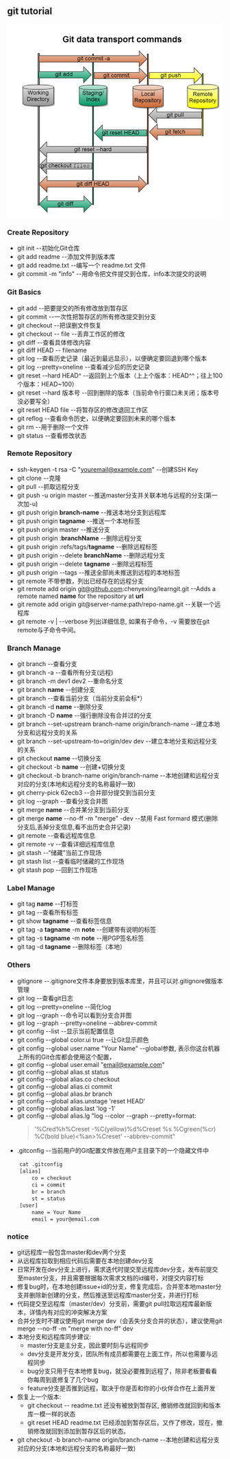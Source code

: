 ## git tutorial


![GitHub set up](principle.png)

### Create Repository
   * git init --初始化Git仓库
   * git add readme --添加文件到版本库
   * git add readme.txt --编写一个 readme.txt 文件
   * git commit -m "info" --用命令把文件提交到仓库，info本次提交的说明

### Git Basics
   * git add --把要提交的所有修改放到暂存区
   * git commit --一次性把暂存区的所有修改提交到分支
   * git checkout --把误删文件恢复
   * git checkout -- file --丢弃工作区的修改
   * git diff --查看具体修改内容
   * git diff HEAD -- filename
   * git log --查看历史记录（最近到最远显示），以便确定要回退到哪个版本
   * git log --pretty=oneline --查看减少后的历史记录
   * git reset --hard HEAD^ --返回到上个版本（上上个版本：HEAD^^；往上100个版本：HEAD~100）
   * git reset --hard 版本号 --回到删除的版本（当前命令行窗口未关闭；版本号没必要写全）
   * git reset HEAD file --将暂存区的修改退回工作区
   * git reflog --查看命令历史，以便确定要回到未来的哪个版本
   * git rm --用于删除一个文件
   * git status --查看修改状态
  
### Remote Repository
   * ssh-keygen -t rsa -C "youremail@example.com"  --创建SSH Key
   * git clone  --克隆
   * git pull  --抓取远程分支
   * git push -u origin master  --推送master分支并关联本地与远程的分支(第一次加-u)
   * git push origin **branch-name**  --推送本地分支到远程库
   * git push origin **tagname** --推送一个本地标签
   * git push origin master  --推送分支
   * git push origin :**branchName**          --删除远程分支
   * git push origin :refs/tags/**tagname**  --删除远程标签
   * git push origin --delete **branchName**  --删除远程分支
   * git push origin --delete **tagname**   --删除远程标签
   * git push origin --tags --推送全部尚未推送到远程的本地标签
   * git remote 不带参数，列出已经存在的远程分支
   * git remote add origin git@github.com:chenyexing/learngit.git --Adds a remote named **name** for the repository at **url**
   * git remote add origin git@server-name:path/repo-name.git --关联一个远程库
   * git remote -v | --verbose 列出详细信息, 如果有子命令，-v 需要放在git remote与子命令中间。
 

### Branch Manage
   * git branch --查看分支
   * git branch -a  --查看所有分支(远程)
   * git branch -m dev1 dev2  --重命名分支
   * git branch **name** --创建分支
   * git branch --查看当前分支（当前分支前会标*）
   * git branch -d **name** --删除分支
   * git branch -D **name** --强行删除没有合并过的分支
   * git branch --set-upstream branch-name origin/branch-name --建立本地分支和远程分支的关系
   * git branch --set-upstream-to=origin/dev dev --建立本地分支和远程分支的关系
   * git checkout **name** --切换分支
   * git checkout -b **name** --创建+切换分支
   * git checkout -b branch-name origin/branch-name --本地创建和远程分支对应的分支(本地和远程分支的名称最好一致)
   * git cherry-pick 62ecb3  --合并部分提交到当前分支
   * git log --graph --查看分支合并图
   * git merge **name** --合并某分支到当前分支
   * git merge **name** --no-ff -m "merge" -dev
            --禁用 Fast formard 模式(删除分支后,丢掉分支信息,看不出历史合并记录)
   * git remote --查看远程库信息
   * git remote -v --查看详细远程库信息
   * git stash --“储藏”当前工作现场
   * git stash list --查看临时储藏的工作现场
   * git stash pop --回到工作现场

### Label Manage
   * git tag **name** --打标签
   * git tag --查看所有标签
   * git show **tagname** --查看标签信息
   * git tag -a **tagname** -m **note** --创建带有说明的标签
   * git tag -s **tagname** -m **note** --用PGP签名标签
   * git tag -d **tagname** --删除标签（本地）

### Others
   * gitignore  --.gitignore文件本身要放到版本库里，并且可以对.gitignore做版本管理
   * git log  --查看git日志 
   * git log --pretty=oneline  --简化log
   * git log --graph  --命令可以看到分支合并图
   * git log --graph --pretty=oneline --abbrev-commit
   * git config --list  --显示当前配置信息
   * git config --global color.ui true  --让Git显示颜色
   * git config --global user.name "Your Name"  --global参数, 表示你这台机器上所有的Git仓库都会使用这个配置，
   * git config --global user.email "email@example.com"	
   * git config --global alias.st status
   * git config --global alias.co checkout
   * git config --global alias.ci commit
   * git config --global alias.br branch
   * git config --global alias.unstage 'reset HEAD'
   * git config --global alias.last 'log -1'
   * git config --global alias.lg "log --color --graph --pretty=format:  
     > '%Cred%h%Creset -%C(yellow)%d%Creset %s %Cgreen(%cr) %C(bold blue)<%an>%Creset' --abbrev-commit"
   * .gitconfig  --当前用户的Git配置文件放在用户主目录下的一个隐藏文件中
```
	cat .gitconfig
	[alias]
	    co = checkout
	    ci = commit
	    br = branch
	    st = status
	[user]
	    name = Your Name
	    email = your@email.com  
``` 	
     
###	notice

   * git远程库一般包含master和dev两个分支
   * 从远程库拉取到相应代码后需要在本地创建dev分支
   * 日常开发在dev分支上进行，需求迭代时提交至远程库dev分支，发布前提交至master分支，并且需要根据每次需求文档的id编号，对提交内容打标
   * 修复bug时，在本地创建issue+id的分支，修复完成后，合并至本地master分支并删除新创建的分支，然后推送至远程库master分支，并进行打标
   * 代码提交至远程库（master/dev）分支前，需要git pull拉取远程库最新版本，详情内有对应的冲突解决方案
   * 合并分支时不建议使用git merge dev（会丢失分支合并的状态），建议使用git merge --no-ff -m "merge with no-ff" dev
   * 本地分支和远程库同步建议:  
       * master分支是主分支，因此要时刻与远程同步	
       * dev分支是开发分支，团队所有成员都需要在上面工作，所以也需要与远程同步	
	   * bug分支只用于在本地修复bug，就没必要推到远程了，除非老板要看看你每周到底修复了几个bug	
	   * feature分支是否推到远程，取决于你是否和你的小伙伴合作在上面开发
   * 恢复上一个版本:
       * git checkout -- readme.txt 还没有被放到暂存区, 撤销修改就回到和版本库一模一样的状态   
       * git reset HEAD readme.txt  已经添加到暂存区后，又作了修改，现在，撤销修改就回到添加到暂存区后的状态。
   * git checkout -b branch-name origin/branch-name --本地创建和远程分支对应的分支(本地和远程分支的名称最好一致)

